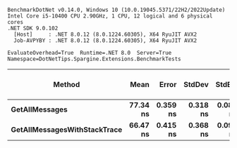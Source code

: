 ```

BenchmarkDotNet v0.14.0, Windows 10 (10.0.19045.5371/22H2/2022Update)
Intel Core i5-10400 CPU 2.90GHz, 1 CPU, 12 logical and 6 physical cores
.NET SDK 9.0.102
  [Host]     : .NET 8.0.12 (8.0.1224.60305), X64 RyuJIT AVX2
  Job-AVPYBY : .NET 8.0.12 (8.0.1224.60305), X64 RyuJIT AVX2

EvaluateOverhead=True  Runtime=.NET 8.0  Server=True  
Namespace=DotNetTips.Spargine.Extensions.BenchmarkTests  

```
| Method                       | Mean     | Error    | StdDev   | StdErr   | Min      | Q1       | Median   | Q3       | Max      | Op/s         | CI99.9% Margin | Iterations | Kurtosis | MValue | Skewness | Rank | LogicalGroup | Baseline | Exceptions | Completed Work Items | Lock Contentions | Gen0   | Code Size | Allocated |
|----------------------------- |---------:|---------:|---------:|---------:|---------:|---------:|---------:|---------:|---------:|-------------:|---------------:|-----------:|---------:|-------:|---------:|-----:|------------- |--------- |-----------:|---------------------:|-----------------:|-------:|----------:|----------:|
| **GetAllMessages**               | **77.34 ns** | **0.359 ns** | **0.318 ns** | **0.085 ns** | **76.88 ns** | **77.18 ns** | **77.29 ns** | **77.54 ns** | **78.00 ns** | **12,930,033.3** |       **6.957 ns** |      **14.00** |    **2.250** |  **2.000** |   **0.3974** |    **2** | *****            | **No**       |          **-** |                    **-** |                **-** | **0.0014** |     **854 B** |     **136 B** |
| **GetAllMessagesWithStackTrace** | **66.47 ns** | **0.415 ns** | **0.368 ns** | **0.098 ns** | **65.66 ns** | **66.29 ns** | **66.43 ns** | **66.60 ns** | **67.04 ns** | **15,045,490.4** |       **6.951 ns** |      **14.00** |    **2.639** |  **2.000** |  **-0.2587** |    **1** | *****            | **No**       |          **-** |                    **-** |                **-** | **0.0024** |   **2,847 B** |     **224 B** |
